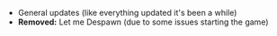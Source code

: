 - General updates (like everything updated it's been a while)
- **Removed:** Let me Despawn (due to some issues starting the game)
